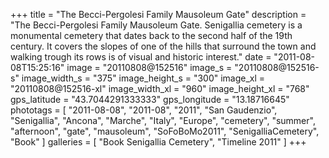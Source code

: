+++
title = "The Becci-Pergolesi Family Mausoleum Gate"
description = "The Becci-Pergolesi Family Mausoleum Gate. Senigallia cemetery is a monumental cemetery that dates back to the second half of the 19th century. It covers the slopes of one of the hills that surround the town and walking trough its rows is of visual and historic interest."
date = "2011-08-08T15:25:16"
image = "20110808@152516"
image_s = "20110808@152516-s"
image_width_s = "375"
image_height_s = "300"
image_xl = "20110808@152516-xl"
image_width_xl = "960"
image_height_xl = "768"
gps_latitude = "43.7044291333333"
gps_longitude = "13.18716645"
phototags = [ "2011-08-08", "2011-08", "2011", "San Gaudenzio", "Senigallia", "Ancona", "Marche", "Italy", "Europe", "cemetery", "summer", "afternoon", "gate", "mausoleum", "SoFoBoMo2011", "SenigalliaCemetery", "Book" ]
galleries = [ "Book Senigallia Cemetery", "Timeline 2011" ]
+++
